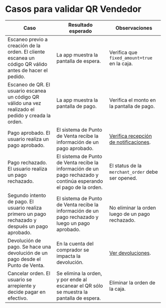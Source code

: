 # Casos para validar QR Vendedor

|Caso|Resultado esperado|Observaciones|
|---|---|---|
|Escaneo previo a creación de la orden. El cliente escanea un código QR válido antes de hacer el pedido.|La app muestra la pantalla de espera.|Verifica que `fixed_amount=true` en la caja.|
|Escaneo de QR. El usuario escanea un código QR válido una vez realizado el pedido y creada la orden.|La app muestra la pantalla de pago.|Verifica el monto en la pantalla de pago.|
|Pago aprobado. El usuario realiza un pago aprobado.|El sistema de Punto de Venta recibe la información de un pago aprobado.|[Verifica recepción de notificaciones](https://www.mercadopago[FAKER][URL][DOMAIN]/developers/es/guides/notifications/ipn/introduction).|
|Pago rechazado. El usuario realiza un pago rechazado.|El sistema de Punto de Venta recibe la información de un pago rechazado y continúa esperando el pago de la orden.|El status de la `merchant_order` debe ser opened.|
|Segundo intento de pago. El usuario realiza primero un pago rechazado y después un pago aprobado.|El sistema de Punto de Venta recibe la información de un pago rechazado y luego un pago aprobado.|No eliminar la orden luego de un pago rechazado.|
|Devolución de pago. Se hace una devolución de un pago desde el Punto de Venta.|En la cuenta del comprador se impacta la devolución.|[Ver devoluciones](/developers/es/docs/qr-code/additional-content/refunds).|
|Cancelar orden. El usuario se arrepiente y decide pagar en efectivo.|Se elimina la orden, y por ende al escanear el QR sólo se muestra la pantalla de espera.|Eliminar la orden de la caja.|